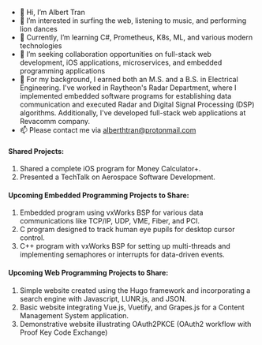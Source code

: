 - 👋 Hi, I’m Albert Tran
- 👀 I’m interested in surfing the web, listening to music, and performing lion dances
- 🌱 Currently, I’m learning C#, Prometheus, K8s, ML, and various modern technologies
- 💞️ I’m seeking collaboration opportunities on full-stack web development, iOS applications, microservices, and embedded programming applications
- 👀 For my background, I earned both an M.S. and a B.S. in Electrical Engineering. I've worked in Raytheon's Radar Department, where I implemented embedded software programs for establishing data communication and executed Radar and Digital Signal Processing (DSP) algorithms. Additionally, I've developed full-stack web applications at Revacomm company.
- 📫 Please contact me via alberthtran@protonmail.com

#### Shared Projects:
1. Shared a complete iOS program for Money Calculator+.
2. Presented a TechTalk on Aerospace Software Development.

#### Upcoming Embedded Programming Projects to Share:
1. Embedded program using vxWorks BSP for various data communications like TCP/IP, UDP, VME, Fiber, and PCI.
2. C program designed to track human eye pupils for desktop cursor control.
3. C++ program with vxWorks BSP for setting up multi-threads and implementing semaphores or interrupts for data-driven events.

#### Upcoming Web Programming Projects to Share:
1. Simple website created using the Hugo framework and incorporating a search engine with Javascript, LUNR.js, and JSON.
2. Basic website integrating Vue.js, Vuetify, and Grapes.js for a Content Management System application.
3. Demonstrative website illustrating OAuth2PKCE (OAuth2 workflow with Proof Key Code Exchange)


  
